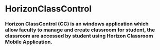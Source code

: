 # HorizonClassControl
### Horizon ClassControl (CC) is an windows application which allow faculty to manage and create classroom for student, the classroom are accessed by student using Horizon Classroom Mobile Application.
